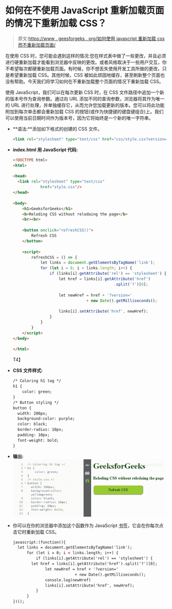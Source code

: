 # 如何在不使用 JavaScript 重新加载页面的情况下重新加载 CSS？

> 原文:[https://www . geesforgeks . org/如何使用 javascript 重新加载 css 而不重新加载页面/](https://www.geeksforgeeks.org/how-to-reload-css-without-reloading-the-page-using-javascript/)

在使用 CSS 时，您可能会遇到这样的情况:您在样式表中做了一些更改，并且必须进行硬重新加载才能看到浏览器中反映的更改。或者风格取决于一些用户交互，你不希望每次都硬重新加载页面。有时候，你不想丢失使用开发工具所做的更改，只是希望重新加载 CSS。其他时候，CSS 被如此顽固地缓存，甚至刷新整个页面也没有帮助。今天我们将学习如何在不重新加载整个页面的情况下重新加载 CSS。

使用 JavaScript，我们可以在每次更新 CSS 时，在 CSS 文件路径中追加一个新的版本号作为查询参数。通过向 URL 添加不同的查询参数，浏览器将其作为唯一的 URL 进行处理，并单独缓存它，从而允许您加载更新的版本。您可以将此功能附加到每次单击都会重新加载 CSS 的按钮(或作为快捷键的键盘键组合)上。我们可以使用当前日期时间作为版本号，因为它将始终是一个新的唯一字符串。

*   **语法:**添加如下格式的创建的 CSS 文件。

    ```html
    <link rel="stylesheet" type="text/css" href="css/style.css?version=#">
    ```

*   **index.html 用 JavaScript 代码:**

    ```html
    <!DOCTYPE html>
    <html>

    <head>
      <link rel="stylesheet" type="text/css"
                href="style.css"/>
    </head>

    <body>
        <h1>GeeksforGeeks</h1>   
        <b>Reloding CSS without relodaing the page</b>
        <br><br>

        <button onclick="refreshCSS()">
            Refresh CSS
        </button>

        <script>
            refreshCSS = () => {
                let links = document.getElementsByTagName('link');
                for (let i = 0; i < links.length; i++) {
                    if (links[i].getAttribute('rel') == 'stylesheet') {
                        let href = links[i].getAttribute('href')
                                                .split('?')[0];

                        let newHref = href + '?version=' 
                                    + new Date().getMilliseconds();

                        links[i].setAttribute('href', newHref);
                    }
                }
            }
        </script>
    </body>

    </html>
    ```

    T4】
*   **CSS 文件样式:**

    ```html
    /* Coloring h1 tag */
    h1 {
        color: green;
    }
    /* Button styling */
    button {
      width: 200px;
      background-color: purple;
      color: black;
      border-radius: 10px;
      padding: 10px;
      font-weight: bold;
    }
    ```

*   **输出:**
    ![](img/6844719e77c8caef16b2825d266e00d0.png)
*   你可以在你的浏览器中添加这个函数作为 JavaScript [书签](https://en.wikipedia.org/wiki/Bookmarklet)，它会在你每次点击它时重新加载 CSS。

    ```html
    javascript:(function(){
      let links = document.getElementsByTagName('link');
          for (let i = 0; i < links.length; i++) {
              if (links[i].getAttribute('rel') == 'stylesheet') {
            let href = links[i].getAttribute('href').split('?')[0];
                  let newHref = href + '?version=' 
                               + new Date().getMilliseconds();
                  console.log(newHref)
                  links[i].setAttribute('href', newHref);
              }
          }
    })();

    ```